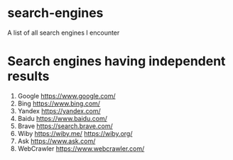 # search-engines
A list of all search engines I encounter

# Search engines having independent results

1. Google       https://www.google.com/
2. Bing         https://www.bing.com/
3. Yandex       https://yandex.com/
4. Baidu        https://www.baidu.com/
5. Brave        https://search.brave.com/
6. Wiby         https://wiby.me/  https://wiby.org/
7. Ask          https://www.ask.com/
8. WebCrawler  https://www.webcrawler.com/



